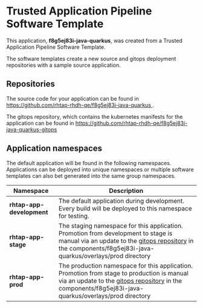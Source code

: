 # Trusted Application Pipeline Software Template

This application, **f8g5ej83i-java-quarkus**, was created from a Trusted Application Pipeline Software Template.

The software templates create a new source and gitops deployment repositories with a sample source application. 

## Repositories

The source code for your application can be found in [https://github.com/rhtap-rhdh-qe/f8g5ej83i-java-quarkus ](https://github.com/rhtap-rhdh-qe/f8g5ej83i-java-quarkus ).
 
The gitops repository, which contains the kubernetes manifests for the application can be found in 
[https://github.com/rhtap-rhdh-qe/f8g5ej83i-java-quarkus-gitops ](https://github.com/rhtap-rhdh-qe/f8g5ej83i-java-quarkus-gitops ) 

## Application namespaces 

The default application will be found in the following namespaces. Applications can be deployed into unique namespaces or multiple software templates can also bet generated into the same group namespaces.  

|  Namespace   |  Description   |  
| -------- | -------- |   
| **rhtap-app-development** | The default application during development. Every build will be deployed to this namespace for testing. | 
| **rhtap-app-stage** | The staging namespace for this application. Promotion from development to stage is manual via an update to the [gitops repository](https://github.com/rhtap-rhdh-qe/f8g5ej83i-java-quarkus-gitops ) in the components/f8g5ej83i-java-quarkus/overlays/prod directory |  
| **rhtap-app-prod** | The production namespace for this application. Promotion from stage to production is manual via an update to the [gitops repository](https://github.com/rhtap-rhdh-qe/f8g5ej83i-java-quarkus-gitops ) in the components/f8g5ej83i-java-quarkus/overlays/prod directory | 